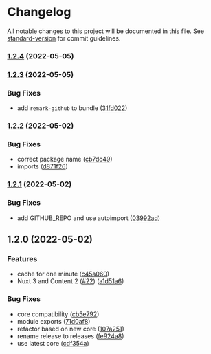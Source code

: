 # Changelog

All notable changes to this project will be documented in this file. See [standard-version](https://github.com/conventional-changelog/standard-version) for commit guidelines.

### [1.2.4](https://github.com/nuxtlabs/github-module/compare/v1.2.3...v1.2.4) (2022-05-05)

### [1.2.3](https://github.com/nuxtlabs/github-module/compare/v1.2.2...v1.2.3) (2022-05-05)


### Bug Fixes

* add `remark-github` to bundle ([31fd022](https://github.com/nuxtlabs/github-module/commit/31fd02295b206de42f443245e01d38709fb2624a))

### [1.2.2](https://github.com/nuxtlabs/github-module/compare/v1.2.1...v1.2.2) (2022-05-02)


### Bug Fixes

* correct package name ([cb7dc49](https://github.com/nuxtlabs/github-module/commit/cb7dc49956182a12814f14a3df4937c645835342))
* imports ([d871f26](https://github.com/nuxtlabs/github-module/commit/d871f26ab3a7bb24aab37498afde19efbe166a7d))

### [1.2.1](https://github.com/nuxtlabs/github-module/compare/v1.2.0...v1.2.1) (2022-05-02)


### Bug Fixes

* add GITHUB_REPO and use autoimport ([03992ad](https://github.com/nuxtlabs/github-module/commit/03992ad98325456eae0af191fb4f96e2b91e63f5))

## 1.2.0 (2022-05-02)


### Features

* cache for one minute ([c45a060](https://github.com/nuxtlabs/github-module/commit/c45a060eb336d34131cf67ad635f4deb1e64e944))
* Nuxt 3 and Content 2 ([#22](https://github.com/nuxtlabs/github-module/issues/22)) ([a1d51a6](https://github.com/nuxtlabs/github-module/commit/a1d51a6b9a86b7d257763d795e3992ca09f3854a))


### Bug Fixes

* core compatibility ([cb5e792](https://github.com/nuxtlabs/github-module/commit/cb5e792ed202681a7c433b4ca5485bb92ee9787e))
* module exports ([71d0af8](https://github.com/nuxtlabs/github-module/commit/71d0af856bdd5025fa5cb3e240d7c0773e7baa78))
* refactor based on new core ([107a251](https://github.com/nuxtlabs/github-module/commit/107a251bbdf8af7ba4616460bec4f080f88e5d86))
* rename release to releases ([fe924a8](https://github.com/nuxtlabs/github-module/commit/fe924a864691d6aa389fa578cd6ba31544048fa7))
* use latest core ([cdf354a](https://github.com/nuxtlabs/github-module/commit/cdf354a363aff87843f60da43ac8e377c4a25a82))

